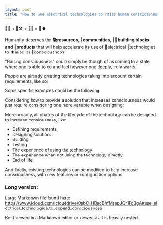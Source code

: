 ```yaml
---
layout: post
title: "How to use electrical technologies to raise human consciousness"
---
```


🤔💡 + 🤔🛠️ + 🤔📱 = 🧘⬆️

Humanity deserves the **📚resources, 🤝communities, 🧩🧱building blocks and 🛒products** that will help accelerate its use of 🔌electrical 📱technologies to ⬆️raise its 🧘consciousness.

"Raising consciousness" could simply be though of as coming to a state where one is able to do and feel however one deeply, truly wants.

People are already creating technologies taking into account certain requirements, like so:

Some specific examples could be the following:

Considering how to provide a solution that increases consciousness would just require considering one more variable when designing:

More broadly, all phases of the lifecycle of the technology can be designed to increase consiousness, like:

- Defining requirements
- Designing solutions
- Building
- Testing
- The experience of using the technology
- The experience when not using the technology directly
- End of life

And finally, existing technologies can be modified to help increase consciousness, with new features or configuration options.

### Long version:

Large Markdown file found here: https://www.icloud.com/iclouddrive/0ebC_HBpcBhfMsapJQr1Fo3gA#use_electrical_technologies_to_expand_consciousness

Best viewed in a Markdown editor or viewer, as it is heavily nested
